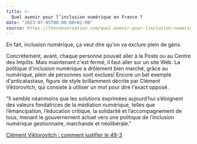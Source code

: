```yaml
---
title: >-
  Quel avenir pour l’inclusion numérique en France ?
date: "2023-07-05T00:00:00+02:00"
source: https://theconversation.com/quel-avenir-pour-linclusion-numerique-en-france-205323
---
```


En fait, inclusion numérique, ça veut dire qu'on va exclure plein de gens.

Concrètement, avant, chaque personne pouvait aller à la Poste ou au Centre des Impôts. Mais maintenant c'est fermé, il faut aller sur un site Web. La politique d'inclusion numérique a drôlement bien marché, grâce au numérique, plein de personnes sont exclues! Encore un bel exemple d'anticatastase, figure de style brillamment décrite par Clément Viktorovitch, qui consiste à utiliser un mot pour dire l'exact opposé.

"Il semble néanmoins que les solutions exprimées aujourd’hui s’éloignent des valeurs fondatrices de la médiation numérique, telles que l’émancipation, l’éducation critique, la solidarité et l’accompagnement de tous, menant le gouvernement actuel vers une politique de l’inclusion numérique gestionnaire, marchande et néolibérale."

[Clément Viktorovitch : comment justifier le 49-3](https://www.youtube.com/watch?v=KgQlQcjBAKs)

